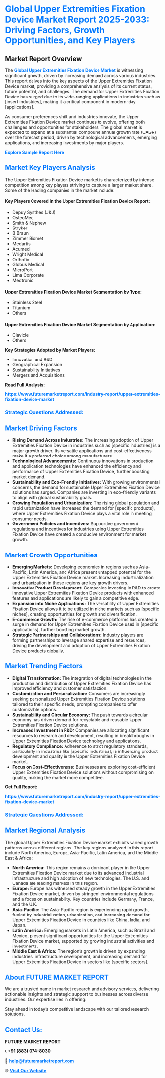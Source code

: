 <h1 style="color: #007BFF;">Global Upper Extremities Fixation Device Market Report 2025-2033: Driving Factors, Growth Opportunities, and Key Players</h1>

<section id="overview">
<h2>Market Report Overview</h2>
<p>The <a href="https://www.futuremarketreport.com/industry-report/upper-extremities-fixation-device-market" style="color: #007BFF; text-decoration: none;"><strong>Global Upper Extremities Fixation Device Market</strong></a> is witnessing significant growth, driven by increasing demand across various industries. This report delves into the key aspects of the Upper Extremities Fixation Device market, providing a comprehensive analysis of its current status, future potential, and challenges. The demand for Upper Extremities Fixation Device has surged due to its wide-ranging applications in industries such as [insert industries], making it a critical component in modern-day [applications].</p>
<p>As consumer preferences shift and industries innovate, the Upper Extremities Fixation Device market continues to evolve, offering both challenges and opportunities for stakeholders. The global market is expected to expand at a substantial compound annual growth rate (CAGR) over the forecast period, driven by technological advancements, emerging applications, and increasing investments by major players.</p>
</section>

<section id="overview">
<p><a href="https://www.futuremarketreport.com/request-sample/reportId=79607" style="color: #007BFF; text-decoration: none;"><strong>Explore Sample Report Here</strong></a></p>
</section>

<section id="key-players">
<h2 style="color: #007BFF;">Market Key Players Analysis</h2>
<p>The Upper Extremities Fixation Device market is characterized by intense competition among key players striving to capture a larger market share. Some of the leading companies in the market include:</p>
<h4>Key Players Covered in the Upper Extremities Fixation Device Report:</h4>
<ul><li>Depuy Synthes (J&amp;J)</li><li>OsteoMed</li><li>Smith &amp; Nephew</li><li>Stryker</li><li>B Braun</li><li>Zimmer Biomet</li><li>Medartis</li><li>Acumed</li><li>Wright Medical</li><li>Orthofix</li><li>Globus Medical</li><li>MicroPort</li><li>Lima Corporate</li><li>Medtronic</li></ul>
<h4>Upper Extremities Fixation Device Market Segmentation by Type:</h4>
<ul><li>Stainless Steel</li><li>Titanium</li><li>Others</li></ul>

<h4>Upper Extremities Fixation Device Market Segmentation by Application:</h4>
<ul><li>Clavicle</li><li>Others</li></ul>
<p><strong>Key Strategies Adopted by Market Players:</strong></p>
<ul>
<li>Innovation and R&D</li>
<li>Geographical Expansion</li>
<li>Sustainability Initiatives</li>
<li>Mergers and Acquisitions</li>
</ul>
</section>

<section>
<p><strong>Read Full Analysis: </strong></p><a href="https://www.futuremarketreport.com/industry-report/upper-extremities-fixation-device-market" style="color: #007BFF; text-decoration: none;"><strong>https://www.futuremarketreport.com/industry-report/upper-extremities-fixation-device-market</strong></a>
<h3 style="color: #007BFF;">Strategic Questions Addressed:</h3>
</section>

<section id="driving-factors">
<h2 style="color: #007BFF;">Market Driving Factors</h2>
<ul>
<li><strong>Rising Demand Across Industries:</strong> The increasing adoption of Upper Extremities Fixation Device in industries such as [specific industries] is a major growth driver. Its versatile applications and cost-effectiveness make it a preferred choice among manufacturers.</li>
<li><strong>Technological Advancements:</strong> Continuous innovations in production and application technologies have enhanced the efficiency and performance of Upper Extremities Fixation Device, further boosting market demand.</li>
<li><strong>Sustainability and Eco-Friendly Initiatives:</strong> With growing environmental concerns, the demand for sustainable Upper Extremities Fixation Device solutions has surged. Companies are investing in eco-friendly variants to align with global sustainability goals.</li>
<li><strong>Growing Population and Urbanization:</strong> The rising global population and rapid urbanization have increased the demand for [specific products], where Upper Extremities Fixation Device plays a vital role in meeting consumer needs.</li>
<li><strong>Government Policies and Incentives:</strong> Supportive government regulations and incentives for industries using Upper Extremities Fixation Device have created a conducive environment for market growth.</li>
</ul>
</section>

<section id="growth-opportunities">
<h2 style="color: #007BFF;">Market Growth Opportunities</h2>
<ul>
<li><strong>Emerging Markets:</strong> Developing economies in regions such as Asia-Pacific, Latin America, and Africa present untapped potential for the Upper Extremities Fixation Device market. Increasing industrialization and urbanization in these regions are key growth drivers.</li>
<li><strong>Innovative Product Development:</strong> Companies investing in R&D to create innovative Upper Extremities Fixation Device products with enhanced features and applications are likely to gain a competitive edge.</li>
<li><strong>Expansion into Niche Applications:</strong> The versatility of Upper Extremities Fixation Device allows it to be utilized in niche markets such as [specific niches], creating opportunities for growth and diversification.</li>
<li><strong>E-commerce Growth:</strong> The rise of e-commerce platforms has created a surge in demand for Upper Extremities Fixation Device used in [specific applications], further boosting market growth.</li>
<li><strong>Strategic Partnerships and Collaborations:</strong> Industry players are forming partnerships to leverage shared expertise and resources, driving the development and adoption of Upper Extremities Fixation Device products globally.</li>
</ul>
</section>

<section id="trending-factors">
<h2 style="color: #007BFF;">Market Trending Factors</h2>
<ul>
<li><strong>Digital Transformation:</strong> The integration of digital technologies in the production and distribution of Upper Extremities Fixation Device has improved efficiency and customer satisfaction.</li>
<li><strong>Customization and Personalization:</strong> Consumers are increasingly seeking personalized Upper Extremities Fixation Device solutions tailored to their specific needs, prompting companies to offer customizable options.</li>
<li><strong>Sustainability and Circular Economy:</strong> The push towards a circular economy has driven demand for recyclable and reusable Upper Extremities Fixation Device solutions.</li>
<li><strong>Increased Investment in R&D:</strong> Companies are allocating significant resources to research and development, resulting in breakthroughs in Upper Extremities Fixation Device technology and applications.</li>
<li><strong>Regulatory Compliance:</strong> Adherence to strict regulatory standards, particularly in industries like [specific industries], is influencing product development and quality in the Upper Extremities Fixation Device market.</li>
<li><strong>Focus on Cost-Effectiveness:</strong> Businesses are exploring cost-efficient Upper Extremities Fixation Device solutions without compromising on quality, making the market more competitive.</li>
</ul>
</section>

<section>
<p><strong>Get Full Report: </strong></p><a href="https://www.futuremarketreport.com/industry-report/upper-extremities-fixation-device-market" style="color: #007BFF; text-decoration: none;"><strong>https://www.futuremarketreport.com/industry-report/upper-extremities-fixation-device-market</strong></a>
<h3 style="color: #007BFF;">Strategic Questions Addressed:</h3>
</section>


<section id="regional-analysis">
<h2 style="color: #007BFF;">Market Regional Analysis</h2>
<p>The global Upper Extremities Fixation Device market exhibits varied growth patterns across different regions. The key regions analyzed in this report include North America, Europe, Asia-Pacific, Latin America, and the Middle East & Africa:</p>
<ul>
<li><strong>North America:</strong> This region remains a dominant player in the Upper Extremities Fixation Device market due to its advanced industrial infrastructure and high adoption of new technologies. The U.S. and Canada are leading markets in this region.</li>
<li><strong>Europe:</strong> Europe has witnessed steady growth in the Upper Extremities Fixation Device market, driven by stringent environmental regulations and a focus on sustainability. Key countries include Germany, France, and the U.K.</li>
<li><strong>Asia-Pacific:</strong> The Asia-Pacific region is experiencing rapid growth, fueled by industrialization, urbanization, and increasing demand for Upper Extremities Fixation Device in countries like China, India, and Japan.</li>
<li><strong>Latin America:</strong> Emerging markets in Latin America, such as Brazil and Mexico, present significant opportunities for the Upper Extremities Fixation Device market, supported by growing industrial activities and investments.</li>
<li><strong>Middle East & Africa:</strong> The region’s growth is driven by expanding industries, infrastructure development, and increasing demand for Upper Extremities Fixation Device in sectors like [specific sectors].</li>
</ul>
</section>

<footer>
<h2 style="color: #007BFF;">About FUTURE MARKET REPORT</h2>
<p>We are a trusted name in market research and advisory services, delivering actionable insights and strategic support to businesses across diverse industries. Our expertise lies in offering:</p>

<p>Stay ahead in today’s competitive landscape with our tailored research solutions.</p>

<h2 style="color: #007BFF;">Contact Us:</h2>
<p><strong>FUTURE MARKET REPORT</strong></p>
<p>📞 <strong>+91 (883) 074-8030</strong></p>
<p>📧 <strong><a href="mailto:help@futuremarketreport.com" style="color: #007BFF;">help@futuremarketreport.com</a></strong></p>
<p>🌐 <strong><a href="https://www.futuremarketreport.com/" style="color: #007BFF;">Visit Our Website</a></strong></p>
</footer>